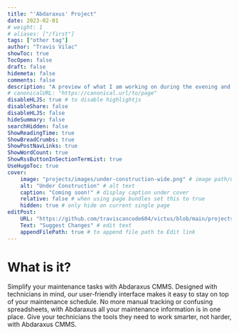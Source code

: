 ```yaml
---
title: "'Abdaraxus' Project"
date: 2023-02-01
# weight: 1
# aliases: ["/first"]
tags: ["other tag"]
author: "Travis Vilac"
showToc: true
TocOpen: false
draft: false
hidemeta: false
comments: false
description: "A preview of what I am working on during the evening and weekends!"
# canonicalURL: "https://canonical.url/to/page"
disableHLJS: true # to disable highlightjs
disableShare: false
disableHLJS: false
hideSummary: false
searchHidden: false
ShowReadingTime: true
ShowBreadCrumbs: true
ShowPostNavLinks: true
ShowWordCount: true
ShowRssButtonInSectionTermList: true
UseHugoToc: true
cover:
    image: "projects/images/under-construction-wide.png" # image path/url
    alt: "Under Construction" # alt text
    caption: "Coming soon!" # display caption under cover
    relative: false # when using page bundles set this to true
    hidden: true # only hide on current single page
editPost:
    URL: "https://github.com/traviscancode604/victus/blob/main/projects"
    Text: "Suggest Changes" # edit text
    appendFilePath: true # to append file path to Edit link
---
```


# What is it?

Simplify your maintenance tasks with Abdaraxus CMMS. Designed with technicians in mind, our user-friendly interface makes it easy to stay on top of your maintenance schedule. No more manual tracking or confusing spreadsheets, with Abdaraxus all your maintenance information is in one place. Give your technicians the tools they need to work smarter, not harder, with Abdaraxus CMMS.
